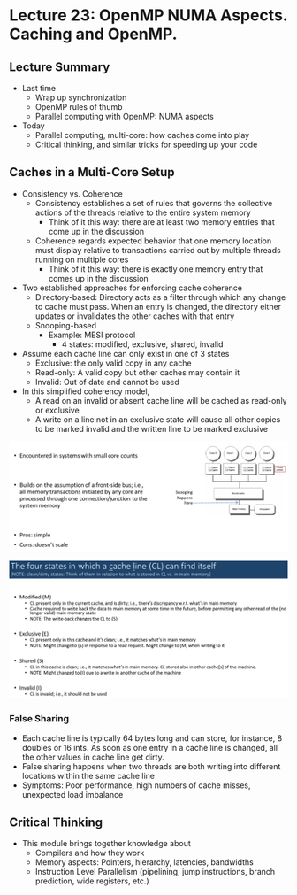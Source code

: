# Lecture 23: OpenMP NUMA Aspects. Caching and OpenMP.

## Lecture Summary

* Last time
  * Wrap up synchronization
  * OpenMP rules of thumb
  * Parallel computing with OpenMP: NUMA aspects
* Today
  * Parallel computing, multi-core: how caches come into play
  * Critical thinking, and similar tricks for speeding up your code

## Caches in a Multi-Core Setup

* Consistency vs. Coherence
  * Consistency establishes a set of rules that governs the collective actions of the threads relative to the entire system memory
    * Think of it this way: there are at least two memory entries that come up in the discussion
  * Coherence regards expected behavior that one memory location must display relative to transactions carried out by multiple threads running on multiple cores
    * Think of it this way: there is exactly one memory entry that comes up in the discussion
* Two established approaches for enforcing cache coherence
  * Directory-based: Directory acts as a filter through which any change to cache must pass. When an entry is changed, the directory either updates or invalidates the other caches with that entry
  * Snooping-based
    * Example: MESI protocol
      * 4 states: modified, exclusive, shared, invalid
* Assume each cache line can only exist in one of 3 states
  * Exclusive: the only valid copy in any cache
  * Read-only: A valid copy but other caches may contain it
  * Invalid: Out of date and cannot be used
* In this simplified coherency model, 
  * A read on an invalid or absent cache line will be cached as read-only or exclusive
  * A write on a line not in an exclusive state will cause all other copies to be marked invalid and the written line to be marked exclusive

![Snooping-based](../../.gitbook/assets/screen-shot-2021-04-10-at-9.32.30-pm.png)

![4 states of the MESI protocol](../../.gitbook/assets/screen-shot-2021-04-10-at-9.35.09-pm.png)

### False Sharing

* Each cache line is typically 64 bytes long and can store, for instance, 8 doubles or 16 ints. As soon as one entry in a cache line is changed, all the other values in cache line get dirty.
* False sharing happens when two threads are both writing into different locations within the same cache line
* Symptoms: Poor performance, high numbers of cache misses, unexpected load imbalance

## Critical Thinking

* This module brings together knowledge about
  * Compilers and how they work
  * Memory aspects: Pointers, hierarchy, latencies, bandwidths
  * Instruction Level Parallelism \(pipelining, jump instructions, branch prediction, wide registers, etc.\)

